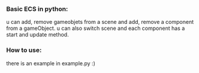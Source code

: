### Basic ECS in python:
u can add, remove gameobjets from a scene and add, remove a component from a gameObject. u can also switch scene and each component has a start and update method.

### How to use:
there is an example in example.py :)

